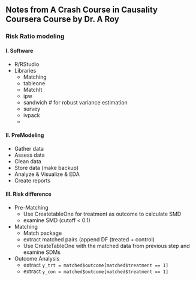 ## Notes from A Crash Course in Causality Coursera Course by Dr. A Roy

### Risk Ratio modeling 

#### I. Software 
* R/RStudio
* Libraries
    * Matching 
    * tableone
    * MatchIt
    * ipw
    * sandwich # for robust variance estimation
    * survey 
    * ivpack 
    * 
    

#### II. PreModeling
* Gather data
* Assess data 
* Clean data
* Store data (make backup)
* Analyze & Visualize & EDA
* Create reports


#### III. Risk difference
* Pre-Matching
   * Use CreatetableOne for treatment as outcome to calculate SMD 
   * examine SMD (cutoff < 0.1) 
* Matching 
   * Match package 
   * extract matched pairs (append DF (treated + control) 
   * Use CreateTableOne with the matched data from previous step and examine SDMs
* Outcome Analysis 
   * extract `y_trt = matched$outcome[matched$treatment == 1]` 
   * extract `y_con = matched$outcome[matched$treatment == 1]` 

